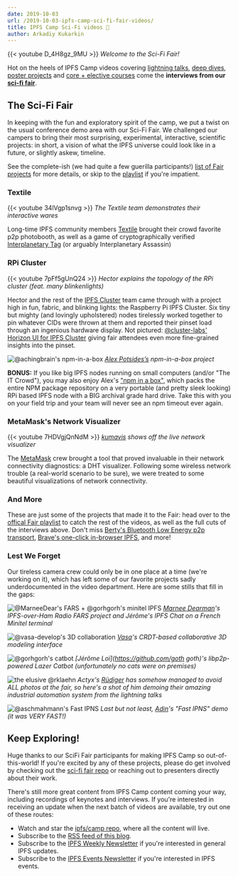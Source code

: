 ```yaml
---
date: 2019-10-03
url: /2019-10-03-ipfs-camp-sci-fi-fair-videos/
title: IPFS Camp Sci-Fi videos 🧬
author: Arkadiy Kukarkin
---
```


{{< youtube D_4H8gz_9MU >}}
_Welcome to the Sci-Fi Fair!_

Hot on the heels of IPFS Camp videos covering [lightning talks](https://github.com/ipfs/camp#%EF%B8%8F-lightning-talks), [deep dives](https://github.com/ipfs/camp#-deep-dives), [poster projects](https://github.com/ipfs/camp#-poster-projects) and [core + elective courses](https://github.com/ipfs/camp#-core--elective-courses) come the **interviews from our [sci-fi fair](https://github.com/ipfs/camp#-sci-fi-fair)**.

## The Sci-Fi Fair
In keeping with the fun and exploratory spirit of the camp, we put a twist on the usual conference demo area with our Sci-Fi Fair. We challenged our campers to bring their most surprising, experimental, interactive, scientific projects: in short, a vision of what the IPFS universe could look like in a future, or slightly askew, timeline.

See the complete-ish (we had quite a few guerilla participants!) [list of Fair projects](https://github.com/ipfs/camp/blob/master/SCI-FI_FAIR) for more details, or skip to the [playlist](https://www.youtube.com/playlist?list=PLuhRWgmPaHtTWCyJcTgLFhsg8Bi2dFPCo) if you're impatient.

### Textile

{{< youtube 34lVgp1snvg >}}
_The Textile team demonstrates their interactive wares_

Long-time IPFS community members [Textile](https://textile.io) brought their crowd favorite p2p photobooth, as well as a game of cryptographically verified [Interplanetary Tag](https://medium.com/textileio/building-peer-to-peer-games-on-ipfs-a-look-at-interplanetary-tag-52d081ee1d32) (or arguably Interplanetary Assassin)

### RPi Cluster

{{< youtube 7pFf5gUnQ24 >}}
_Hector explains the topology of the RPi cluster (feat. many blinkenlights)_

Hector and the rest of the [IPFS Cluster](https://cluster.ipfs.io) team came through with a project high in fun, fabric, and blinking lights: the Raspberry Pi IPFS Cluster. Six tiny but mighty (and lovingly upholstered) nodes tirelessly worked together to pin whatever CIDs were thrown at them and reported their pinset load through an ingenious hardware display. Not pictured: [@cluster-labs'](https://github.com/cluster-labs) [Horizon UI for IPFS Cluster](https://medium.com/towardsblockchain/we-made-a-dashboard-for-ipfs-clusters-and-now-we-want-you-to-check-it-out-a87234629908) giving fair attendees even more fine-grained insights into the pinset.

![@achingbrain's npm-in-a-box](/059-ipfs-camp-sci-fi-fair-videos/npm-in-box.jpg)
_[Alex Potsides’s](https://github.com/achingbrain) npm-in-a-box project_

**BONUS:** If you like big IPFS nodes running on small computers (and/or "The IT Crowd"), you may also enjoy Alex's ["npm in a box"](https://github.com/ipfs-shipyard/npm-on-ipfs), which packs the entire NPM package repository on a very portable (and pretty sleek looking) RPi based IPFS node with a BIG archival grade hard drive. Take this with you on your field trip and your team will never see an npm timeout ever again.

### MetaMask's Network Visualizer

{{< youtube 7HDVgjQnNdM >}}
_[kumavis](https://github.com/kumavis) shows off the live network visualizer_

The [MetaMask](https://metamask.io) crew brought a tool that proved invaluable in their network connectivity diagnostics: a DHT visualizer. Following some wireless network trouble (a real-world scenario to be sure), we were treated to some beautiful visualizations of network connectivity.

### And More
These are just some of the projects that made it to the Fair: head over to the [offical Fair playlist](https://www.youtube.com/playlist?list=PLuhRWgmPaHtTWCyJcTgLFhsg8Bi2dFPCo) to catch the rest of the videos, as well as the full cuts of the interviews above. Don't miss [Berty's Bluetooth Low Energy p2p transport](https://www.youtube.com/watch?v=B3fUHtdVBn0), [Brave's one-click in-browser IPFS](https://www.youtube.com/watch?v=JTAMeBrul6k), and more!

### Lest We Forget
Our tireless camera crew could only be in one place at a time (we're working on it), which has left some of our favorite projects sadly underdocumented in the video department. Here are some stills that fill in the gaps:

![@MarneeDear's FARS + @gorhgorh's minitel IPFS](/059-ipfs-camp-sci-fi-fair-videos/marnee-minitel.jpg)
_[Marnee Dearman](https://github.com/MarneeDear)'s IPFS-over-Ham Radio FARS project and Jérôme's IPFS Chat on a French Minitel terminal_

![@vasa-develop's 3D collaboration](/059-ipfs-camp-sci-fi-fair-videos/vasa.jpg)
_[Vasa](https://github.com/vasa-develop)'s CRDT-based collaborative 3D modeling interface_

![@gorhgorh's catbot](/059-ipfs-camp-sci-fi-fair-videos/catbot.jpg)
_[Jérôme Loï](https://github.com/goth goth)'s libp2p-powered Lazer Catbot (unfortunately no cats were on premises)_

![the elusive @rklaehn](/059-ipfs-camp-sci-fi-fair-videos/actyx.jpg)
_Actyx's [Rüdiger](https://github.com/rklaehn) has somehow managed to avoid ALL photos at the fair, so here's a shot of him demoing their amazing industrial automation system from the lightning talks_ 

![@aschmahmann's Fast IPNS](/059-ipfs-camp-sci-fi-fair-videos/ipns.jpg)
_Last but not least, [Adin](https://github.com/aschmahmann)'s "Fast IPNS" demo (it was VERY FAST!)_


## Keep Exploring!
Huge thanks to our SciFi Fair participants for making IPFS Camp so out-of-this-world! If you're excited by any of these projects, please do get involved by checking out the [sci-fi fair repo](https://github.com/ipfs/camp#-sci-fi-fair) or reaching out to presenters directly about their work. 

There's still more great content from IPFS Camp content coming your way, including recordings of keynotes and interviews. If you're interested in receiving an update when the next batch of videos are available, try out one of these routes:

- Watch and star the [ipfs/camp repo](https://github.com/ipfs/camp/blob/master/README.md), where all the content will live.
- Subscribe to the [RSS feed of this blog](https://blog.ipfs.io/index.xml).
- Subscribe to the [IPFS Weekly Newsletter](https://tinyletter.com/ipfsnewsletter) if you're interested in general IPFS updates.
- Subscribe to the [IPFS Events Newsletter](https://protocol.us20.list-manage.com/subscribe?u=62e1eb7f68461b5a2ab5c52e6&id=f3fed9af1d) if you're interested in IPFS events.
